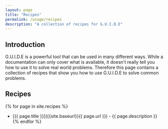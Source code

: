 ```yaml
---
layout: page
title: "Recipes"
permalink: /usage/recipes
description: "A collection of recipes for G.U.I.D.E"
---
```


## Introduction
G.U.I.D.E is a powerful tool that can be used in many different ways. While a documentation can only cover what is available, it doesn't really tell you how to use it to solve real world problems. Therefore this page contains a collection of recipes that show you how to use G.U.I.D.E to solve common problems. 

## Recipes
{% for page in site.recipes %}
- [{{ page.title }}]({{site.baseurl}}{{ page.url }}) - {{ page.description }}
{% endfor %}